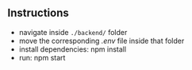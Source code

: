 ## Instructions

* navigate inside `./backend/` folder
* move the corresponding _.env_ file inside that folder
* install dependencies: npm install
* run: npm start
